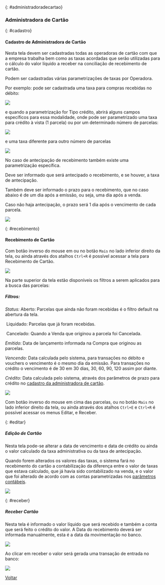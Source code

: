 

{: #administradoradecartao}

### Administradora de Cartão

{: #cadastro}

#### Cadastro de Administradora de Cartão

Nesta tela devem ser cadastradas todas as operadoras de cartão com que a empresa trabalha bem como as taxas acordadas que serão utilizadas para o cálculo do valor líquido a receber na conciliação de recebimento de cartão.

Podem ser cadastradas várias parametrizações de taxas por Operadora.

Por exemplo: pode ser cadastrada uma taxa para compras recebidas no débito:

![](images/financeiro_administradora_cartao_debito.jpg)

e quando a parametrização for Tipo crédito, abrirá alguns campos específicos para essa modalidade, onde pode ser parametrizado uma taxa para crédito à vista (1 parcela) ou por um determinado número de parcelas:

![](images/financeiro_administradora_cartao_creditoavista.jpg)

e uma taxa diferente para outro número de parcelas

![](images/financeiro_administradora_cartao_credito.jpg)

No caso de antecipação de recebimento também existe uma parametrização específica. 

Deve ser informado que será antecipado o recebimento, e se houver, a taxa de antecipação. 

Também deve ser informado o prazo para o recebimento, que no caso abaixo é de um dia após a emissão, ou seja, uma dia após a venda.

Caso não haja antecipação, o prazo será 1 dia após o vencimento de cada parcela.

![](images/financeiro_administradora_cartao_credito_antecipa.jpg)



{: #recebimento}

#### Recebimento de Cartão

Com botão inverso do mouse em  ou no botão `Mais` no lado inferior direito da tela, ou ainda através dos atalhos  `Ctrl+R` é possível acessar a tela para Recebimento de Cartão.

![](images/financeiro_administradora_cartao_recebimento.jpg)



Na parte superior da tela estão disponíveis os filtros a serem aplicados para a busca das parcelas:



##### Filtros:

*Status:* Aberto: Parcelas que ainda não foram recebidas é o filtro default na abertura da tela.

​             Liquidado: Parcelas que já foram recebidas.

​              Cancelado: Quando a Venda que originou a parcela foi Cancelada.



*Emitido*: Data de lançamento informada na Compra que originou as parcelas.

*Vencendo:* Data calculada pelo sistema, para transações no débito e vouchers o vencimento  é o mesmo dia da emissão. Para transações no crédito o vencimento é de 30 em 30 dias, 30, 60, 90, 120 assim por diante.

*Crédito:* Data calculada pelo sistema, através dos parâmetros de prazo para crédito no [cadastro da administradora de cartão](financeiro_administradora_cartao.md#cadastro).



![](images/financeiro_administradora_cartao_recebimento1.jpg)



Com botão inverso do mouse em cima das parcelas,  ou no botão `Mais` no lado inferior direito da tela, ou ainda através dos atalhos  `Ctrl+E` e `Ctrl+R` é possível acessar os menus Editar, e Receber.

{: #editar}

##### Edição de Cartão

Nesta tela pode-se alterar a data de vencimento e data de crédito ou ainda o  valor calculado da taxa administrativa ou da taxa de antecipação.

Quando forem alterados os valores das taxas, o sistema fará no recebimento do cartão a contabilização da diferença entre o valor de taxas que estava calculado, que já havia sido contabilizado na venda, e o valor que foi alterado de acordo com as contas parametrizadas nos [parâmetros contábeis](contabilidade_parametro_contabil_contas_receber.md).

![](images/financeiro_administradora_cartao_recebimento_editar.jpg)



{: #receber}

##### Receber Cartão

Nesta tela é informado o valor líquido que será recebido e também a conta que será feito o crédito do valor. A Data do recebimento deverá ser informada manualmente, esta é a data da movimentação no banco.

![](images/financeiro_administradora_cartao_recebimento2.jpg)



Ao clicar em receber o valor será gerada uma transação de entrada no banco:

![](images/financeiro_administradora_cartao_recebimento_banco.jpg)





[Voltar](financeiro.md#financeirocontasreceber)

